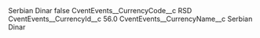 <?xml version="1.0" encoding="UTF-8"?>
<CustomMetadata xmlns="http://soap.sforce.com/2006/04/metadata" xmlns:xsi="http://www.w3.org/2001/XMLSchema-instance" xmlns:xsd="http://www.w3.org/2001/XMLSchema">
    <label>Serbian Dinar</label>
    <protected>false</protected>
    <values>
        <field>CventEvents__CurrencyCode__c</field>
        <value xsi:type="xsd:string">RSD</value>
    </values>
    <values>
        <field>CventEvents__CurrencyId__c</field>
        <value xsi:type="xsd:double">56.0</value>
    </values>
    <values>
        <field>CventEvents__CurrencyName__c</field>
        <value xsi:type="xsd:string">Serbian Dinar</value>
    </values>
</CustomMetadata>
